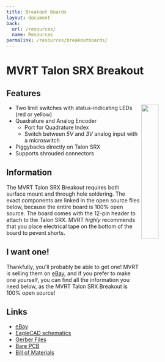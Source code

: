 ```yaml
---
title: Breakout Boards
layout: document
back:
  url: /resources/
  name: Resources
permalink: /resources/breakoutboards/
---
```


MVRT Talon SRX Breakout
=======================
Features
--------
<img width=30% height=30% align="right" src="http://i.ebayimg.com/00/s/Njg3WDEwMDA=/z/hOAAAOSwpDdU-QRb/$_57.JPG" />

* Two limit switches with status-indicating LEDs (red or yellow)
* Quadrature and Analog Encoder
    * Port for Quadrature Index
    * Switch between *5V* and *3V* analog input with a microswitch
* Piggybacks directly on Talon SRX
* Supports shrouded connectors


Information
-----------
The MVRT Talon SRX Breakout requires both surface mount and through hole soldering. The exact components are linked in the open source files below, because the entire board is 100% open source. The board comes with the 12-pin header to attach to the Talon SRX. MVRT _highly_ recommends that you place electrical tape on the bottom of the board to pevent shorts.

I want one!
----------
Thankfully, you'll probably be able to get one! MVRT is selling them on [eBay](http://www.ebay.com/itm/301553417149), and if you prefer to make one yourself, you can find all the information you need below, as the MVRT Talon SRX Breakout is 100% open source!

Links
-----------
+ [eBay](http://www.ebay.com/itm/301553417149)
+ [EagleCAD schematics](http://whizoo.com/f/TalonSRX_Eagle.zip)
+ [Gerber Files](http://whizoo.com/f/TalonSRX_Gerber.zip)
+ [Bare PCB](https://oshpark.com/shared_projects/bFWVuim5)
+ [Bill of Materials](http://whizoo.com/f/TalonSRX_bom.txt)
